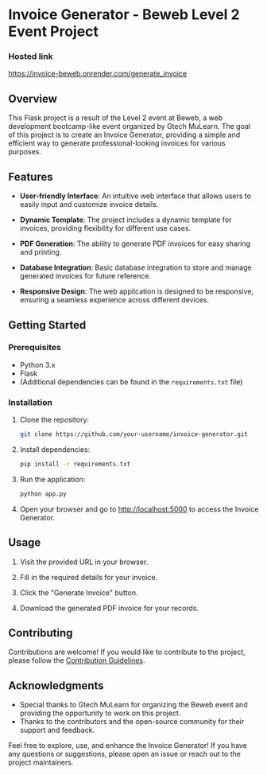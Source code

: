 # Invoice Generator - Beweb Level 2 Event Project

### Hosted link 

https://invoice-beweb.onrender.com/generate_invoice

## Overview

This Flask project is a result of the Level 2 event at Beweb, a web development bootcamp-like event organized by Gtech MuLearn. The goal of this project is to create an Invoice Generator, providing a simple and efficient way to generate professional-looking invoices for various purposes.

## Features

- **User-friendly Interface**: An intuitive web interface that allows users to easily input and customize invoice details.

- **Dynamic Template**: The project includes a dynamic template for invoices, providing flexibility for different use cases.

- **PDF Generation**: The ability to generate PDF invoices for easy sharing and printing.

- **Database Integration**: Basic database integration to store and manage generated invoices for future reference.

- **Responsive Design**: The web application is designed to be responsive, ensuring a seamless experience across different devices.

## Getting Started

### Prerequisites

- Python 3.x
- Flask
- (Additional dependencies can be found in the `requirements.txt` file)

### Installation

1. Clone the repository:

   ```bash
   git clone https://github.com/your-username/invoice-generator.git
   ```

2. Install dependencies:

   ```bash
   pip install -r requirements.txt
   ```

3. Run the application:

   ```bash
   python app.py
   ```

4. Open your browser and go to [http://localhost:5000](http://localhost:5000) to access the Invoice Generator.

## Usage

1. Visit the provided URL in your browser.

2. Fill in the required details for your invoice.

3. Click the "Generate Invoice" button.

4. Download the generated PDF invoice for your records.

## Contributing

Contributions are welcome! If you would like to contribute to the project, please follow the [Contribution Guidelines](CONTRIBUTING.md).

## Acknowledgments

- Special thanks to Gtech MuLearn for organizing the Beweb event and providing the opportunity to work on this project.
- Thanks to the contributors and the open-source community for their support and feedback.

Feel free to explore, use, and enhance the Invoice Generator! If you have any questions or suggestions, please open an issue or reach out to the project maintainers.
